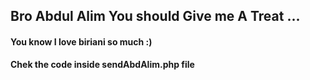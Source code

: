 ## Bro Abdul Alim You should Give me A Treat ...

#### You know I love biriani so much :)

**Chek the code inside sendAbdAlim.php file**
